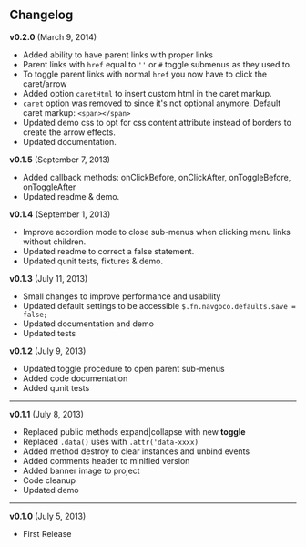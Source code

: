 ## Changelog

**v0.2.0** (March 9, 2014)
 * Added ability to have parent links with proper links
  * Parent links with `href` equal to `''` or `#` toggle submenus as they used to.
  * To toggle parent links with normal `href` you now have to click the caret/arrow
 * Added option `caretHtml` to insert custom html in the caret markup.
  * `caret` option was removed to since it's not optional anymore. Default caret markup: `<span></span>`
 * Updated demo css to opt for css content attribute instead of borders to create the arrow effects.
 * Updated documentation.

**v0.1.5** (September 7, 2013)
 * Added callback methods: onClickBefore, onClickAfter, onToggleBefore, onToggleAfter
 * Updated readme & demo.

**v0.1.4** (September 1, 2013)
 * Improve accordion mode to close sub-menus when clicking menu links without children.
 * Updated readme to correct a false statement.
 * Updated qunit tests, fixtures & demo.

**v0.1.3** (July 11, 2013)

* Small changes to improve performance and usability
* Updated default settings to be accessible `$.fn.navgoco.defaults.save = false;`
* Updated documentation and demo
* Updated tests

**v0.1.2** (July 9, 2013)

* Updated toggle procedure to open parent sub-menus
* Added code documentation
* Added qunit tests

----------

**v0.1.1** (July 8, 2013)

* Replaced public methods expand|collapse with new **toggle**
* Replaced `.data()` uses with `.attr('data-xxxx)`
* Added method destroy to clear instances and unbind events
* Added comments header to minified version
* Added banner image to project
* Code cleanup
* Updated demo

----------

**v0.1.0** (July 5, 2013)

* First Release